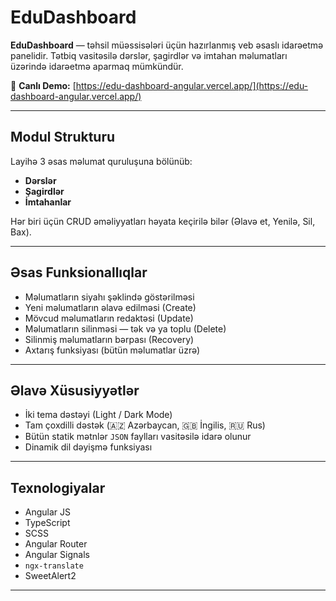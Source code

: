 # EduDashboard

**EduDashboard** — təhsil müəssisələri üçün hazırlanmış veb əsaslı idarəetmə panelidir. Tətbiq vasitəsilə dərslər, şagirdlər və imtahan məlumatları üzərində idarəetmə aparmaq mümkündür.

🔗 **Canlı Demo:** [https://edu-dashboard-angular.vercel.app/](https://edu-dashboard-angular.vercel.app/)

---

## Modul Strukturu

Layihə 3 əsas məlumat quruluşuna bölünüb:
- **Dərslər**
- **Şagirdlər**
- **İmtahanlar**

Hər biri üçün CRUD əməliyyatları həyata keçirilə bilər (Əlavə et, Yenilə, Sil, Bax).

---

## Əsas Funksionallıqlar

- Məlumatların siyahı şəklində göstərilməsi
- Yeni məlumatların əlavə edilməsi (Create)
- Mövcud məlumatların redaktəsi (Update)
- Məlumatların silinməsi — tək və ya toplu (Delete)
- Silinmiş məlumatların bərpası (Recovery)
- Axtarış funksiyası (bütün məlumatlar üzrə)

---

## Əlavə Xüsusiyyətlər

- İki tema dəstəyi (Light / Dark Mode)
- Tam çoxdilli dəstək (🇦🇿 Azərbaycan, 🇬🇧 İngilis, 🇷🇺 Rus)
- Bütün statik mətnlər `JSON` faylları vasitəsilə idarə olunur
- Dinamik dil dəyişmə funksiyası

---

## Texnologiyalar

- Angular JS
- TypeScript
- SCSS
- Angular Router
- Angular Signals
- `ngx-translate`
- SweetAlert2

---